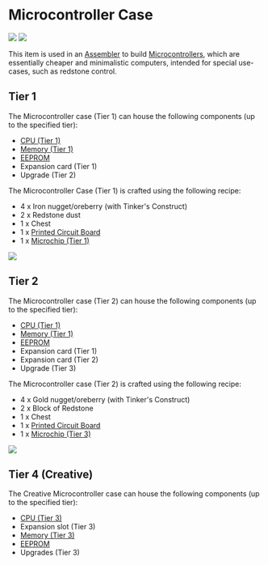 # Microcontroller Case

![](https://ocdoc.cil.li/_media/items:microcontrollercase0.png)
![](https://ocdoc.cil.li/_media/items:microcontrollercase1.png)

This item is used in an [Assembler](/block/assembler) to build
[Microcontrollers](/block/microcontroller), which are essentially
cheaper and minimalistic computers, intended for special use-cases, such
as redstone control.

## Tier 1

The Microcontroller case (Tier 1) can house the following components (up
to the specified tier):

- [CPU (Tier 1)](/item/cpu)
- [Memory (Tier 1)](/item/memory)
- [EEPROM](/item/eeprom)
- Expansion card (Tier 1)
- Upgrade (Tier 2)

The Microcontroller Case (Tier 1) is crafted using the following recipe:

- 4 x Iron nugget/oreberry (with Tinker's Construct)
- 2 x Redstone dust
- 1 x Chest
- 1 x [Printed Circuit Board](/item/materials)
- 1 x [Microchip (Tier 1)](/item/materials)

![](https://ocdoc.cil.li/_media/recipes:items:t1microcase.png)

## Tier 2

The Microcontroller case (Tier 2) can house the following components (up
to the specified tier):

- [CPU (Tier 1)](/item/cpu)
- [Memory (Tier 1)](/item/memory)
- [EEPROM](/item/eeprom)
- Expansion card (Tier 1)
- Expansion card (Tier 2)
- Upgrade (Tier 3)

The Microcontroller case (Tier 2) is crafted using the following recipe:

- 4 x Gold nugget/oreberry (with Tinker's Construct)
- 2 x Block of Redstone
- 1 x Chest
- 1 x [Printed Circuit Board](/item/materials)
- 1 x [Microchip (Tier 3)](/item/materials)

![](https://ocdoc.cil.li/_media/recipes:items:t2microcase.png)

## Tier 4 (Creative)

The Creative Microcontroller case can house the following components (up
to the specified tier):

- [CPU (Tier 3)](/item/cpu)
- Expansion slot (Tier 3)
- [Memory (Tier 3)](/item/memory)
- [EEPROM](/item/eeprom)
- Upgrades (Tier 3)